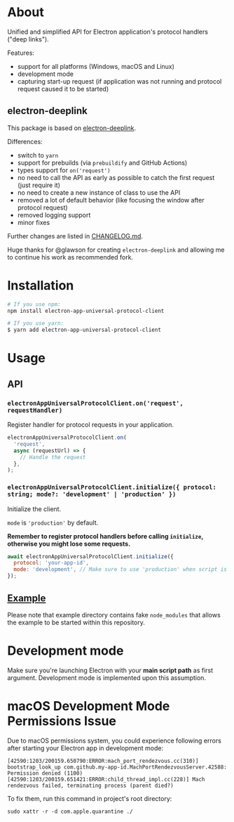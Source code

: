 # About

Unified and simplified API for Electron application's protocol handlers ("deep links").

Features:
- support for all platforms (Windows, macOS and Linux)
- development mode
- capturing start-up request (if application was not running and protocol request caused it to be started)

## electron-deeplink

This package is based on [electron-deeplink](https://github.com/glawson/electron-deeplink).

Differences:
- switch to `yarn`
- support for prebuilds (via `prebuildify` and GitHub Actions)
- types support for `on('request')`
- no need to call the API as early as possible to catch the first request (just require it)
- no need to create a new instance of class to use the API
- removed a lot of default behavior (like focusing the window after protocol request)
- removed logging support
- minor fixes

Further changes are listed in [CHANGELOG.md](./CHANGELOG.md).

Huge thanks for @glawson for creating `electron-deeplink` and allowing me to continue his work as recommended fork.

# Installation

```sh
# If you use npm:
npm install electron-app-universal-protocol-client

# If you use yarn:
$ yarn add electron-app-universal-protocol-client
```

# Usage

## API

### `electronAppUniversalProtocolClient.on('request', requestHandler)`

Register handler for protocol requests in your application.

```js
electronAppUniversalProtocolClient.on(
  'request',
  async (requestUrl) => {
    // Handle the request
  },
);
```

### `electronAppUniversalProtocolClient.initialize({ protocol: string; mode?: 'development' | 'production' })`

Initialize the client.

`mode` is `'production'` by default.

**Remember to register protocol handlers before calling `initialize`, otherwise you might lose some requests.**

```js
await electronAppUniversalProtocolClient.initialize({
  protocol: 'your-app-id',
  mode: 'development', // Make sure to use 'production' when script is executed in bundled app
});
```

## [Example](./example/main.js)

Please note that example directory contains fake `node_modules` that allows the example to be started within this repository.

# Development mode

Make sure you're launching Electron with your **main script path** as first argument. Development mode is implemented upon this assumption.

# macOS Development Mode Permissions Issue

Due to macOS permissions system, you could experience following errors after starting your Electron app in development mode:
```
[42590:1203/200159.650790:ERROR:mach_port_rendezvous.cc(310)] bootstrap_look_up com.github.my-app-id.MachPortRendezvousServer.42588: Permission denied (1100)
[42590:1203/200159.651421:ERROR:child_thread_impl.cc(228)] Mach rendezvous failed, terminating process (parent died?)
```

To fix them, run this command in project's root directory:
```
sudo xattr -r -d com.apple.quarantine ./
```